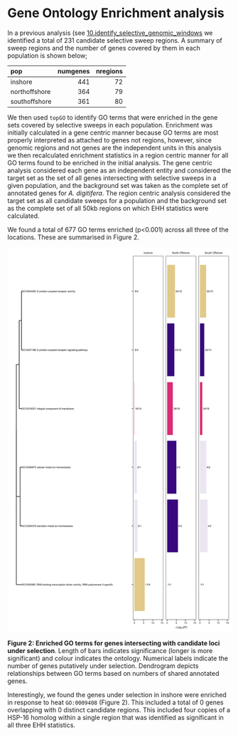 Gene Ontology Enrichment analysis
================

In a previous analysis (see
[10.identify\_selective\_genomic\_windows](10.identify_selective_genomic_windows.md)
we identified a total of 231 candidate selective sweep regions. A
summary of sweep regions and the number of genes covered by them in each
population is shown below;

| pop           | numgenes | nregions |
|:--------------|---------:|---------:|
| inshore       |      441 |       72 |
| northoffshore |      364 |       79 |
| southoffshore |      361 |       80 |

We then used `topGO` to identify GO terms that were enriched in the gene
sets covered by selective sweeps in each population. Enrichment was
initially calculated in a gene centric manner because GO terms are most
properly interpreted as attached to genes not regions, however, since
genomic regions and not genes are the independent units in this analysis
we then recalculated enrichment statistics in a region centric manner
for all GO terms found to be enriched in the initial analysis. The gene
centric analysis considered each gene as an independent entity and
considered the target set as the set of all genes intersecting with
selective sweeps in a given population, and the background set was taken
as the complete set of annotated genes for *A. digitifera*. The region
centric analysis considered the target set as all candidate sweeps for a
population and the background set as the complete set of all 50kb
regions on which EHH statistics were calculated.

We found a total of 677 GO terms enriched (p&lt;0.001) across all three
of the locations. These are summarised in Figure 2.

<img src="11.GO_enrichment_files/figure-gfm/unnamed-chunk-6-1.png" width="672" />

**Figure 2: Enriched GO terms for genes intersecting with candidate loci
under selection**. Length of bars indicates significance (longer is more
significant) and colour indicates the ontology. Numerical labels
indicate the number of genes putatively under selection. Dendrogram
depicts relationships between GO terms based on numbers of shared
annotated genes.

Interestingly, we found the genes under selection in inshore were
enriched in response to heat `GO:0009408` (Figure 2). This included a
total of 0 genes overlapping with 0 distinct candidate regions. This
included four copies of a HSP-16 homolog within a single region that was
identified as significant in all three EHH statistics.
